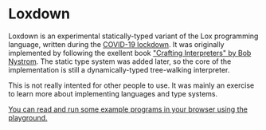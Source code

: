 # Loxdown

Loxdown is an experimental statically-typed variant of the Lox programming language, written during the [COVID-19 lockdown](https://en.wikipedia.org/wiki/COVID-19_pandemic).  It was originally implemented by following the exellent book ["Crafting Interpreters" by Bob Nystrom](https://www.craftinginterpreters.com/). The static type system was added later, so the core of the implementation is still a dynamically-typed tree-walking interpreter.

This is not really intented for other people to use. It was mainly an exercise to learn more about implementing languages and type systems.

[You can read and run some example programs in your browser using the playground.](https://davidtimms.github.io/loxdown/playground)